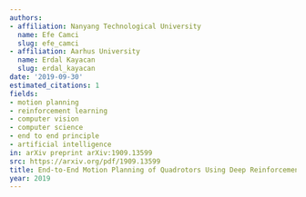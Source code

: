 ```yaml
---
authors:
- affiliation: Nanyang Technological University
  name: Efe Camci
  slug: efe_camci
- affiliation: Aarhus University
  name: Erdal Kayacan
  slug: erdal_kayacan
date: '2019-09-30'
estimated_citations: 1
fields:
- motion planning
- reinforcement learning
- computer vision
- computer science
- end to end principle
- artificial intelligence
in: arXiv preprint arXiv:1909.13599
src: https://arxiv.org/pdf/1909.13599
title: End-to-End Motion Planning of Quadrotors Using Deep Reinforcement Learning
year: 2019
---
```

